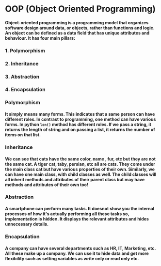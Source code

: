 # OOP (Object Oriented Programming)

#### Object-oriented programming is a programming model that organizes software design around data, or objects, rather than functions and logic. An object can be defined as a data field that has unique attributes and behaviour. It has four main pillars:

### 1. Polymorphism
### 2. Inheritance
### 3. Abstraction
### 4. Encapsulation


### Polymorphism
#### It simply means many forms. This indicates that a same person can have different roles. In contrast to programming, one method can have various forms. In python `len()` method has different roles. If we pass a string, it returns the length of string and on passing a list, it returns the number of items on that list.


### Inheritance
#### We can see that cats have the same color, name , fur, etc but they are not the same cat. A tiger cat, taby, persian, etc all are cats. They come under the main class cat but have various properties of their own. Similarly, we can have one main class, with child classes as well. The child classes will all inherit methods and attributes of their parent class but may have methods and attributes of their own too!


### Abstraction
#### A smartphone can perform many tasks. It doesnot show you the internal processes of how it's actually performing all these tasks so, implementation is hidden. It displays the relevant attributes and hides unnecessary details.


### Encapsulation
#### A company can have several departments such as HR, IT, Marketing, etc. All these make up a company. We can use it to hide data and get more flexibility such as setting variables as write only or read only etc.
